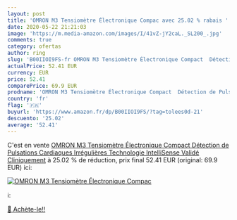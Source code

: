 ```yaml
---
layout: post
title: 'OMRON M3 Tensiomètre Électronique Compac avec 25.02 % rabais '
date: 2020-05-22 21:21:03
image: 'https://m.media-amazon.com/images/I/41vZ-jY2caL._SL200_.jpg'
comments: true
category: ofertas
author: ring
slug: 'B00IIOI9FS-fr OMRON M3 Tensiomètre Électronique Compact  Détection de Pulsations Cardiaques Irrégulières  Technologie IntelliSense  Validé Cliniquement'
actualPrice: 52.41 EUR
currency: EUR
price: 52.41
comparePrice: 69.9 EUR
prodname: 'OMRON M3 Tensiomètre Électronique Compact  Détection de Pulsations Cardiaques Irrégulières  Technologie IntelliSense  Validé Cliniquement'
country: 'fr'
flag: '🇫🇷'
buyurl: 'https://www.amazon.fr/dp/B00IIOI9FS/?tag=tolees0d-21'
descuento: '25.02'
average: '52.41'
---
```


C'est en vente [OMRON M3 Tensiomètre Électronique Compact  Détection de Pulsations Cardiaques Irrégulières  Technologie IntelliSense  Validé Cliniquement](https://www.amazon.fr/dp/B00IIOI9FS/?tag=tolees0d-21)  à  25.02 % de réduction, prix final  52.41 EUR (original: 69.9 EUR) ici:

[![OMRON M3 Tensiomètre Électronique Compac](https://m.media-amazon.com/images/I/41vZ-jY2caL._SL200_.jpg)](https://www.amazon.fr/dp/B00IIOI9FS/?tag=tolees0d-21)

ℹ️:


[🛒 Achète-le!!](https://www.amazon.fr/dp/B00IIOI9FS/?tag=tolees0d-21)
